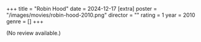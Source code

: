+++
title = "Robin Hood"
date = 2024-12-17
[extra]
poster = "/images/movies/robin-hood-2010.png"
director = ""
rating = 1
year = 2010
genre = []
+++

(No review available.)

